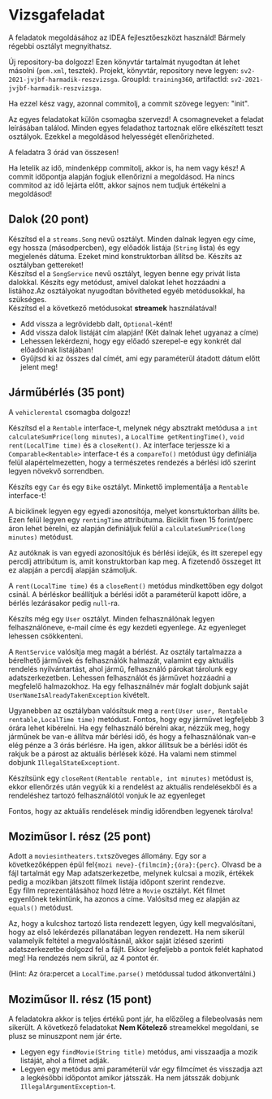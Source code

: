 # Vizsgafeladat
A feladatok megoldásához az IDEA fejlesztőeszközt használd! Bármely régebbi osztályt megnyithatsz.

Új repository-ba dolgozz! Ezen könyvtár tartalmát nyugodtan át lehet másolni (`pom.xml`, tesztek). Projekt, könyvtár,
repository neve legyen: `sv2-2021-jvjbf-harmadik-reszvizsga`. GroupId: `training360`, artifactId: `sv2-2021-jvjbf-harmadik-reszvizsga`.

Ha ezzel kész vagy, azonnal commitolj, a commit szövege legyen: "init".

Az egyes feladatokat külön csomagba szervezd! A csomagneveket a feladat leírásában találod. Minden egyes
feladathoz tartoznak  előre elkészített teszt osztályok. Ezekkel a megoldásod helyességét ellenőrizheted.

A feladatra 3 órád van összesen!

Ha letelik az idő, mindenképp commitolj, akkor is, ha nem vagy kész! A commit időpontja alapján fogjuk
ellenőrizni a megoldásod. Ha nincs commitod az idő lejárta előtt, akkor sajnos nem tudjuk értékelni a megoldásod!

## Dalok  (20 pont)
Készítsd el a `streams.Song` nevű osztályt. Minden dalnak legyen egy címe, egy hossza (másodpercben), egy előadók listája (`String` lista)
és egy megjelenés dátuma. Ezeket mind konstruktorban állítsd be. Készíts az osztályban gettereket! <br>
Készítsd el a `SongService` nevű osztályt, legyen benne egy privát lista dalokkal. Készíts egy metódust, amivel dalokat lehet
hozzáadni a listához.Az osztályokat nyugodtan bővítheted egyéb metódusokkal, ha szükséges.<br>
Készítsd el a következő metódusokat <b>streamek</b> használatával!
*  Add vissza a legrövidebb dalt, `Optional`-ként!
*  Add vissza dalok listáját cím alapján! (Két dalnak lehet ugyanaz a címe)
*  Lehessen lekérdezni, hogy egy előadó szerepel-e egy konkrét dal előadóinak listájában!
* Gyűjtsd ki az összes dal címét, ami egy paraméterül átadott dátum előtt jelent meg!


## Járműbérlés (35 pont)

A `vehiclerental` csomagba dolgozz! <br>

Készítsd el a `Rentable` interface-t, melynek négy absztrakt metódusa a `int calculateSumPrice(long minutes)`, a `LocalTime getRentingTime()`, `void rent(LocalTime time)` és a `closeRent()`. Az interface terjessze ki a `Comparable<Rentable>` interface-t és a `compareTo()` metódust úgy definiálja felül alapértelmezetten,
hogy a természetes rendezés a bérlési idő szerint legyen növekvő sorrendben.<br>

Készíts egy `Car` és egy `Bike` osztályt. Minkettő implementálja a `Rentable` interface-t! <br>

A biciklinek legyen egy egyedi azonosítója, melyet konsrtuktorban állíts be. Ezen felül legyen egy
`rentingTime` attribútuma. Biciklit fixen 15 forint/perc áron lehet bérelni, ez alapján definiáljuk felül a `calculateSumPrice(long minutes)` metódust.<br>

Az autóknak is van egyedi azonosítójuk és bérlési idejük, és itt szerepel egy percdíj attribútum is, amit konstruktorban kap meg.
A fizetendő összeget itt ez alapján a percdíj alapján számoljuk.<br>

A `rent(LocalTime time)` és a `closeRent()` metódus mindkettőben egy dolgot csinál. A bérléskor beállítjuk a bérlési időt a paraméterül kapott időre,
a bérlés lezárásakor pedig `null`-ra.<br>

Készíts még egy `User` osztályt. Minden felhasználónak legyen felhasználóneve, e-mail címe és egy kezdeti egyenlege. Az egyenleget lehessen csökkenteni.<br>

A `RentService` valósítja meg magát a bérlést. Az osztály tartalmazza a bérelhető járművek és felhasználók halmazát, valamint
egy aktuális rendelés nyilvántartást, ahol jármű, felhasználó párokat tárolunk egy adatszerkezetben.
Lehessen felhasználót és járművet hozzáadni a megfelelő halmazokhoz. Ha egy felhasználnév már foglalt dobjunk saját
`UserNameIsAlreadyTakenException` kivételt.<br>

Ugyanebben az osztályban valósítsuk meg a `rent(User user, Rentable rentable,LocalTime time)` metódust. Fontos, hogy egy járművet
legfeljebb 3 órára lehet kibérelni. Ha egy felhasználó bérelni akar, nézzük meg, hogy járműnek be van-e állítva már bérlési idő, és hogy a felhasználónak van-e elég pénze a 3 órás bérlésre. Ha igen, akkor állítsuk be a bérlési időt és
rakjuk be a párost az aktuális bérlések közé. Ha valami nem stimmel dobjunk `IllegalStateExceptiont`.<br>

Készítsünk egy `closeRent(Rentable rentable, int minutes)` metódust is, ekkor ellenőrzés után vegyük ki a rendelést az aktuális
rendelésekből és a rendeléshez tartozó felhasználótól vonjuk le az egyenleget<br>

Fontos, hogy az aktuális rendelések mindig időrendben legyenek tárolva!


## Moziműsor I. rész (25 pont)

Adott a `moviesintheaters.txt`szöveges állomány. Egy sor a következőképpen épül fel`{mozi neve}-{filmcím};{óra}:{perc}`.
Olvasd be a fájl tartalmát egy Map adatszerkezetbe, melynek kulcsai a mozik, értékek pedig a mozikban játszott filmek listája időpont szerint rendezve.<br>
Egy film reprezentálásához hozd létre a `Movie` osztályt. Két filmet egyenlőnek tekintünk, ha azonos a címe. Valósítsd meg ez alapján az `equals()` metódust.<br>

Az, hogy a kulcshoz tartozó lista rendezett legyen, úgy kell megvalósítani, hogy az első lekérdezés pillanatában legyen rendezett.
Ha nem sikerül valamelyik feltétel a megvalósításnál, akkor saját ízlésed szerinti adatszerkezetbe dolgozd fel a fájlt. Ekkor legfeljebb a pontok felét kaphatod meg! Ha rendezés nem sikrül, az 4 pontot ér.
<br>

(Hint: Az óra:percet a `LocalTime.parse()` metódussal tudod átkonvertálni.)


## Moziműsor II. rész (15 pont)
A feladatokra akkor is teljes értékű pont jár, ha előzőleg a filebeolvasás nem sikerült.
A következő feladatokat <b> Nem Kötelező</b> streamekkel megoldani, se plusz se minuszpont nem jár érte.<br>

* Legyen egy `findMovie(String title)` metódus, ami visszaadja a mozik listáját, ahol a filmet adják.
* Legyen egy metódus ami paraméterül vár egy filmcímet és visszadja azt a legkésőbbi időpontot amikor játsszák.
  Ha nem játsszák dobjunk `IllegalArgumentException`-t.


